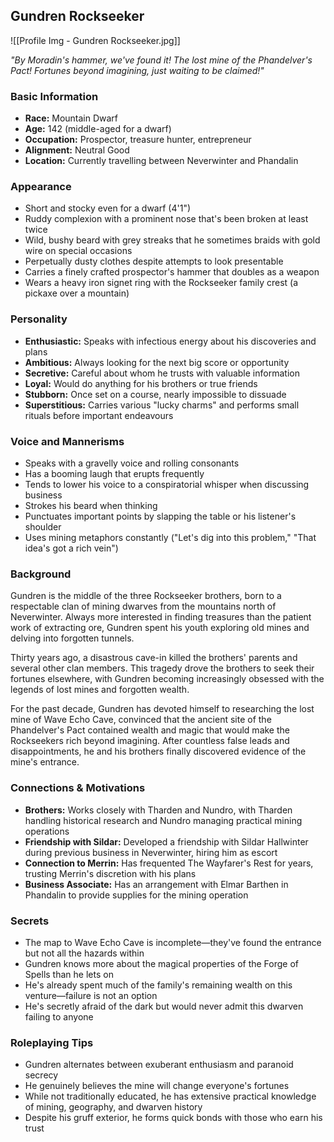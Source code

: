 

## Gundren Rockseeker

![[Profile Img - Gundren Rockseeker.jpg]]

_"By Moradin's hammer, we've found it! The lost mine of the Phandelver's Pact! Fortunes beyond imagining, just waiting to be claimed!"_

### Basic Information

- **Race:** Mountain Dwarf
- **Age:** 142 (middle-aged for a dwarf)
- **Occupation:** Prospector, treasure hunter, entrepreneur
- **Alignment:** Neutral Good
- **Location:** Currently travelling between Neverwinter and Phandalin

### Appearance

- Short and stocky even for a dwarf (4'1")
- Ruddy complexion with a prominent nose that's been broken at least twice
- Wild, bushy beard with grey streaks that he sometimes braids with gold wire on special occasions
- Perpetually dusty clothes despite attempts to look presentable
- Carries a finely crafted prospector's hammer that doubles as a weapon
- Wears a heavy iron signet ring with the Rockseeker family crest (a pickaxe over a mountain)

### Personality

- **Enthusiastic:** Speaks with infectious energy about his discoveries and plans
- **Ambitious:** Always looking for the next big score or opportunity
- **Secretive:** Careful about whom he trusts with valuable information
- **Loyal:** Would do anything for his brothers or true friends
- **Stubborn:** Once set on a course, nearly impossible to dissuade
- **Superstitious:** Carries various "lucky charms" and performs small rituals before important endeavours

### Voice and Mannerisms

- Speaks with a gravelly voice and rolling consonants
- Has a booming laugh that erupts frequently
- Tends to lower his voice to a conspiratorial whisper when discussing business
- Strokes his beard when thinking
- Punctuates important points by slapping the table or his listener's shoulder
- Uses mining metaphors constantly ("Let's dig into this problem," "That idea's got a rich vein")

### Background

Gundren is the middle of the three Rockseeker brothers, born to a respectable clan of mining dwarves from the mountains north of Neverwinter. Always more interested in finding treasures than the patient work of extracting ore, Gundren spent his youth exploring old mines and delving into forgotten tunnels.

Thirty years ago, a disastrous cave-in killed the brothers' parents and several other clan members. This tragedy drove the brothers to seek their fortunes elsewhere, with Gundren becoming increasingly obsessed with the legends of lost mines and forgotten wealth.

For the past decade, Gundren has devoted himself to researching the lost mine of Wave Echo Cave, convinced that the ancient site of the Phandelver's Pact contained wealth and magic that would make the Rockseekers rich beyond imagining. After countless false leads and disappointments, he and his brothers finally discovered evidence of the mine's entrance.

### Connections & Motivations

- **Brothers:** Works closely with Tharden and Nundro, with Tharden handling historical research and Nundro managing practical mining operations
- **Friendship with Sildar:** Developed a friendship with Sildar Hallwinter during previous business in Neverwinter, hiring him as escort
- **Connection to Merrin:** Has frequented The Wayfarer's Rest for years, trusting Merrin's discretion with his plans
- **Business Associate:** Has an arrangement with Elmar Barthen in Phandalin to provide supplies for the mining operation

### Secrets

- The map to Wave Echo Cave is incomplete—they've found the entrance but not all the hazards within
- Gundren knows more about the magical properties of the Forge of Spells than he lets on
- He's already spent much of the family's remaining wealth on this venture—failure is not an option
- He's secretly afraid of the dark but would never admit this dwarven failing to anyone

### Roleplaying Tips

- Gundren alternates between exuberant enthusiasm and paranoid secrecy
- He genuinely believes the mine will change everyone's fortunes
- While not traditionally educated, he has extensive practical knowledge of mining, geography, and dwarven history
- Despite his gruff exterior, he forms quick bonds with those who earn his trust


